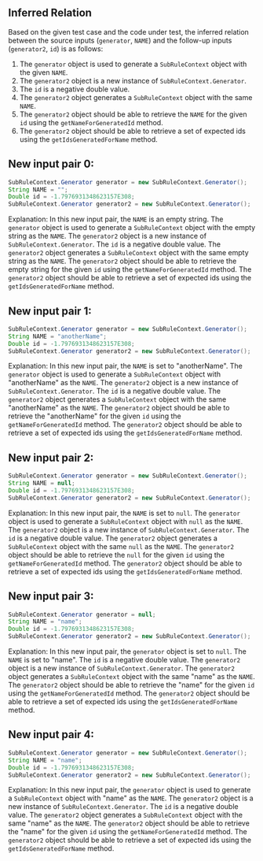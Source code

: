 ## Inferred Relation
Based on the given test case and the code under test, the inferred relation between the source inputs (`generator`, `NAME`) and the follow-up inputs (`generator2`, `id`) is as follows:

1. The `generator` object is used to generate a `SubRuleContext` object with the given `NAME`.
2. The `generator2` object is a new instance of `SubRuleContext.Generator`.
3. The `id` is a negative double value.
4. The `generator2` object generates a `SubRuleContext` object with the same `NAME`.
5. The `generator2` object should be able to retrieve the `NAME` for the given `id` using the `getNameForGeneratedId` method.
6. The `generator2` object should be able to retrieve a set of expected ids using the `getIdsGeneratedForName` method.

## New input pair 0:
```java
SubRuleContext.Generator generator = new SubRuleContext.Generator();
String NAME = "";
Double id = -1.7976931348623157E308;
SubRuleContext.Generator generator2 = new SubRuleContext.Generator();
```
Explanation: In this new input pair, the `NAME` is an empty string. The `generator` object is used to generate a `SubRuleContext` object with the empty string as the `NAME`. The `generator2` object is a new instance of `SubRuleContext.Generator`. The `id` is a negative double value. The `generator2` object generates a `SubRuleContext` object with the same empty string as the `NAME`. The `generator2` object should be able to retrieve the empty string for the given `id` using the `getNameForGeneratedId` method. The `generator2` object should be able to retrieve a set of expected ids using the `getIdsGeneratedForName` method.

## New input pair 1:
```java
SubRuleContext.Generator generator = new SubRuleContext.Generator();
String NAME = "anotherName";
Double id = -1.7976931348623157E308;
SubRuleContext.Generator generator2 = new SubRuleContext.Generator();
```
Explanation: In this new input pair, the `NAME` is set to "anotherName". The `generator` object is used to generate a `SubRuleContext` object with "anotherName" as the `NAME`. The `generator2` object is a new instance of `SubRuleContext.Generator`. The `id` is a negative double value. The `generator2` object generates a `SubRuleContext` object with the same "anotherName" as the `NAME`. The `generator2` object should be able to retrieve the "anotherName" for the given `id` using the `getNameForGeneratedId` method. The `generator2` object should be able to retrieve a set of expected ids using the `getIdsGeneratedForName` method.

## New input pair 2:
```java
SubRuleContext.Generator generator = new SubRuleContext.Generator();
String NAME = null;
Double id = -1.7976931348623157E308;
SubRuleContext.Generator generator2 = new SubRuleContext.Generator();
```
Explanation: In this new input pair, the `NAME` is set to `null`. The `generator` object is used to generate a `SubRuleContext` object with `null` as the `NAME`. The `generator2` object is a new instance of `SubRuleContext.Generator`. The `id` is a negative double value. The `generator2` object generates a `SubRuleContext` object with the same `null` as the `NAME`. The `generator2` object should be able to retrieve the `null` for the given `id` using the `getNameForGeneratedId` method. The `generator2` object should be able to retrieve a set of expected ids using the `getIdsGeneratedForName` method.

## New input pair 3:
```java
SubRuleContext.Generator generator = null;
String NAME = "name";
Double id = -1.7976931348623157E308;
SubRuleContext.Generator generator2 = new SubRuleContext.Generator();
```
Explanation: In this new input pair, the `generator` object is set to `null`. The `NAME` is set to "name". The `id` is a negative double value. The `generator2` object is a new instance of `SubRuleContext.Generator`. The `generator2` object generates a `SubRuleContext` object with the same "name" as the `NAME`. The `generator2` object should be able to retrieve the "name" for the given `id` using the `getNameForGeneratedId` method. The `generator2` object should be able to retrieve a set of expected ids using the `getIdsGeneratedForName` method.

## New input pair 4:
```java
SubRuleContext.Generator generator = new SubRuleContext.Generator();
String NAME = "name";
Double id = -1.7976931348623157E308;
SubRuleContext.Generator generator2 = new SubRuleContext.Generator();
```
Explanation: In this new input pair, the `generator` object is used to generate a `SubRuleContext` object with "name" as the `NAME`. The `generator2` object is a new instance of `SubRuleContext.Generator`. The `id` is a negative double value. The `generator2` object generates a `SubRuleContext` object with the same "name" as the `NAME`. The `generator2` object should be able to retrieve the "name" for the given `id` using the `getNameForGeneratedId` method. The `generator2` object should be able to retrieve a set of expected ids using the `getIdsGeneratedForName` method.
